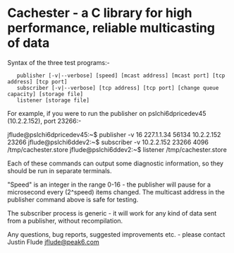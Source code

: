 Cachester - a C library for high performance, reliable multicasting of data
===========================================================================

Syntax of the three test programs:-

	   publisher [-v|--verbose] [speed] [mcast address] [mcast port] [tcp address] [tcp port]
	   subscriber [-v|--verbose] [tcp address] [tcp port] [change queue capacity] [storage file]
	   listener [storage file]

For example, if you were to run the publisher on pslchi6dpricedev45 (10.2.2.152), port 23266:-

jflude@pslchi6dpricedev45:~$ publisher -v 16 227.1.1.34 56134 10.2.2.152 23266
jflude@pslchi6ddev2:~$ subscriber -v 10.2.2.152 23266 4096 /tmp/cachester.store
jflude@pslchi6ddev2:~$ listener /tmp/cachester.store

Each of these commands can output some diagnostic information, so they should be run in separate terminals.

"Speed" is an integer in the range 0-16 - the publisher will pause for a microsecond every (2^speed) items changed.
The multicast address in the publisher command above is safe for testing.

The subscriber process is generic - it will work for any kind of data sent from a publisher, without recompilation.

Any questions, bug reports, suggested improvements etc. - please contact Justin Flude <jflude@peak6.com>
